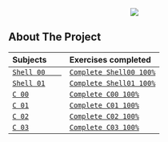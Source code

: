 <p align="center">
  <img src="https://zupimages.net/up/22/37/5q09.png" />
</p>

<!-- ABOUT THE PROJECT -->
## About The Project

Subjects       |  Exercises completed
:------------------------|:-----------------------
[`Shell 00    `](https://github.com/BennieBickles/Piscine-42/blob/main/Shell-00/Shell-00_Sujet.pdf)        | [`Complete Shell00 100%`](https://github.com/BennieBickles/Piscine-42/tree/main/Shell-00)
[`Shell 01`](https://github.com/BennieBickles/Piscine-42/blob/main/Shell-01/Shell-01_Sujet.pdf)  | [`Complete Shell01 100%`](https://github.com/BennieBickles/Piscine-42/tree/main/Shell-01)
[`C 00`](https://github.com/BennieBickles/Piscine-42/blob/main/C00/C-00_Sujet.pdf) | [`Complete C00 100%`](https://github.com/BennieBickles/Piscine-42/tree/main/C00)
[`C 01`](https://github.com/BennieBickles/Piscine-42/blob/main/C01/C-01_Sujet.pdf)     | [`Complete C01 100%`](https://github.com/BennieBickles/Piscine-42/tree/main/C01)
[`C 02`](https://github.com/BennieBickles/Piscine-42/blob/main/C02/C-02_Sujet.pdf)  | [`Complete C02 100%`](https://github.com/BennieBickles/Piscine-42/tree/main/C02)
[`C 03`](https://github.com/BennieBickles/Piscine-42/blob/main/C03/C-03_Sujet.pdf)   | [`Complete C03 100%`](https://github.com/BennieBickles/Piscine-42/tree/main/C03)
